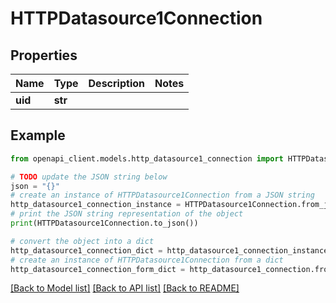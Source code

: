 # HTTPDatasource1Connection


## Properties

Name | Type | Description | Notes
------------ | ------------- | ------------- | -------------
**uid** | **str** |  | 

## Example

```python
from openapi_client.models.http_datasource1_connection import HTTPDatasource1Connection

# TODO update the JSON string below
json = "{}"
# create an instance of HTTPDatasource1Connection from a JSON string
http_datasource1_connection_instance = HTTPDatasource1Connection.from_json(json)
# print the JSON string representation of the object
print(HTTPDatasource1Connection.to_json())

# convert the object into a dict
http_datasource1_connection_dict = http_datasource1_connection_instance.to_dict()
# create an instance of HTTPDatasource1Connection from a dict
http_datasource1_connection_form_dict = http_datasource1_connection.from_dict(http_datasource1_connection_dict)
```
[[Back to Model list]](../README.md#documentation-for-models) [[Back to API list]](../README.md#documentation-for-api-endpoints) [[Back to README]](../README.md)


